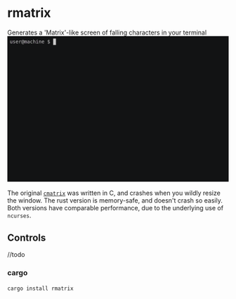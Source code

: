 # rmatrix
Generates a 'Matrix'-like screen of falling characters in your terminal
[![rmatrix](rmatrix.gif)](https://asciinema.org/a/IjJyH88BeocsHvJpKJYqvmnuT)

The original [`cmatrix`](https://github.com/abishekvashok/cmatrix) was written in C, and crashes when you wildly resize the window.
The rust version is memory-safe, and doesn't crash so easily. Both versions have comparable performance, due to the underlying use of `ncurses`.

## Controls
//todo

### cargo
`cargo install rmatrix`

